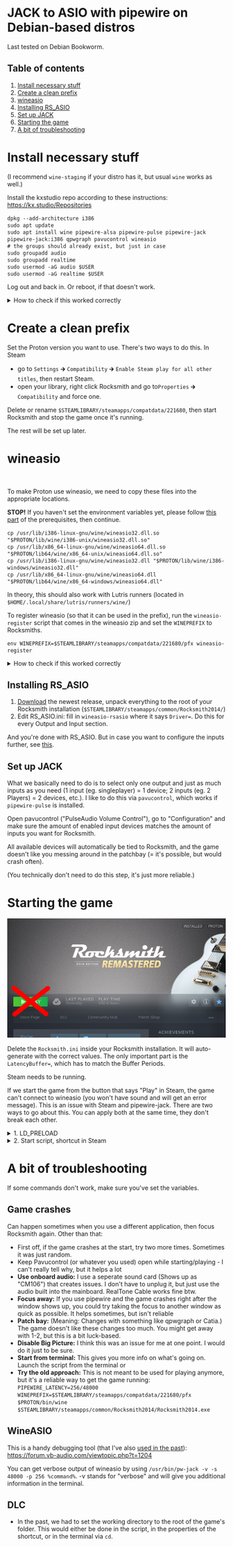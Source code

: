 # JACK to ASIO with pipewire on Debian-based distros

Last tested on Debian Bookworm.

## Table of contents

1. [Install necessary stuff](#install-necessary-stuff)
1. [Create a clean prefix](#create-a-clean-prefix)
1. [wineasio](#wineasio)
1. [Installing RS_ASIO](#installing-rs_asio)
1. [Set up JACK](#set-up-jack)
1. [Starting the game](#starting-the-game)
1. [A bit of troubleshooting](#a-bit-of-troubleshooting)

# Install necessary stuff

(I recommend `wine-staging` if your distro has it, but usual `wine` works as well.)

Install the kxstudio repo according to these instructions: https://kx.studio/Repositories

```
dpkg --add-architecture i386
sudo apt update
sudo apt install wine pipewire-alsa pipewire-pulse pipewire-jack pipewire-jack:i386 qpwgraph pavucontrol wineasio
# the groups should already exist, but just in case
sudo groupadd audio
sudo groupadd realtime
sudo usermod -aG audio $USER
sudo usermod -aG realtime $USER
```

Log out and back in. Or reboot, if that doesn't work.

<details><summary> How to check if this worked correctly</summary>

> For the packages, you can do `apt list --installed package-name` (You can do multiple packages at once) Should output the names and versions without errors.
>
> For the groups, run `groups`. This will give you a list, which should contain "audio" and "realtime".
</details>

# Create a clean prefix

Set the Proton version you want to use. There's two ways to do this. In Steam

* go to `Settings` 🡲 `Compatibility` 🡲 `Enable Steam play for all other titles`, then restart Steam.
* open your library, right click Rocksmith and go to`Properties` 🡲 `Compatibility` and force one.

Delete or rename `$STEAMLIBRARY/steamapps/compatdata/221680`, then start Rocksmith and stop the game once it's running.

The rest will be set up later.

# wineasio



&nbsp;

To make Proton use wineasio, we need to copy these files into the appropriate locations.

**STOP!** If you haven't set the environment variables yet, please follow [this part](/README.md#common-paths) of the prerequisites, then continue.

```
cp /usr/lib/i386-linux-gnu/wine/wineasio32.dll.so "$PROTON/lib/wine/i386-unix/wineasio32.dll.so"
cp /usr/lib/x86_64-linux-gnu/wine/wineasio64.dll.so "$PROTON/lib64/wine/x86_64-unix/wineasio64.dll.so"
cp /usr/lib/i386-linux-gnu/wine/wineasio32.dll "$PROTON/lib/wine/i386-windows/wineasio32.dll"
cp /usr/lib/x86_64-linux-gnu/wine/wineasio64.dll "$PROTON/lib64/wine/x86_64-windows/wineasio64.dll"
```

In theory, this should also work with Lutris runners (located in `$HOME/.local/share/lutris/runners/wine/`)

To register wineasio (so that it can be used in the prefix), run the `wineasio-register` script that comes in the wineasio zip and set the `WINEPREFIX` to Rocksmiths.

```
env WINEPREFIX=$STEAMLIBRARY/steamapps/compatdata/221680/pfx wineasio-register
```

<details><summary> How to check if this worked correctly</summary>

> Download this: [VBAsioTest_1013.zip](https://download.vb-audio.com/Download_MT128/VBAsioTest_1013.zip)
>
> Extract it somewhere and run a command like this (replace the last path with the correct path that you chose):
>
> ```
> WINEPREFIX=$STEAMLIBRARY/steamapps/compatdata/221680/pfx $PROTON/bin/wine /path/to/VBASIOTest32.exe
> ```
> !! The command above currently might not work. You can try instead: `LD_PRELOAD=/usr/lib/i386-linux-gnu/pipewire-0.3/jack/libjack.so wine /path/to/VBASIOTest32.exe` !!
>
</details>

## Installing RS_ASIO

1. [Download](https://github.com/mdias/rs_asio/releases) the newest release, unpack everything to the root of your Rocksmith installation (`$STEAMLIBRARY/steamapps/common/Rocksmith2014/`)
1. Edit RS_ASIO.ini: fill in `wineasio-rsasio` where it says `Driver=`. Do this for every Output and Input section.

And you're done with RS_ASIO. But in case you want to configure the inputs further, see [this](/guides/setup-rs-asio.md).

## Set up JACK

What we basically need to do is to select only one output and just as much inputs as you need (1 input (eg. singleplayer) = 1 device; 2 inputs (eg. 2 Players) = 2 devices, etc.). I like to do this via `pavucontrol`, which works if `pipewire-pulse` is installed.

Open pavucontrol ("PulseAudio Volume Control"), go to "Configuration" and make sure the amount of enabled input devices matches the amount of inputs you want for Rocksmith.

All available devices will automatically be tied to Rocksmith, and the game doesn't like you messing around in the patchbay (= it's possible, but would crash often).

(You technically don't need to do this step, it's just more reliable.)

# Starting the game

![](/img/3-start-button.png)

Delete the `Rocksmith.ini` inside your Rocksmith installation. It will auto-generate with the correct values. The only important part is the `LatencyBuffer=`, which has to match the Buffer Periods.

Steam needs to be running.

If we start the game from the button that says "Play" in Steam, the game can't connect to wineasio (you won't have sound and will get an error message). This is an issue with Steam and pipewire-jack. There are two ways to go about this. You can apply both at the same time, they don't break each other.

<details><summary>1. LD_PRELOAD</summary>

* Advantages: Run from Steam directly
* Disadvantages: higher possibility of crashes, steps you might need to do every game-boot.

Add these launch options to Rocksmith:
```
LD_PRELOAD=/usr/lib/i386-linux-gnu/pipewire-0.3/jack/libjack.so PIPEWIRE_LATENCY=256/48000 %command%
```

> This is currently a Debian-specific problem that currently only affects testing versions. If pipewire 1.2 gets pushed to stable and the problem persists, please tell me by opening an issue.
>
> Please download [this package](https://snapshot.debian.org/archive/debian/20240416T025914Z/pool/main/p/pipewire/pipewire-jack_1.0.5-1_i386.deb) (an older version of pipewire-jack) and extract libjack.so from `data.tar.gz/./usr/lib/i386-linux-gnu/pipewire-0.3/jack/libjack.so`. Preload that file instead.
>
> Instructions are from [#48](https://github.com/theNizo/linux_rocksmith/issues/48).
>
> You can otherwise create the start script and then run `LD_PRELOAD=/usr/lib/i386-linux-gnu/pipewire-0.3/jack/libjack.so ./rocksmith-launcher.sh`.

You can launch the game from Steam now. For the first few boot-ups, you have to remove window focus from Rocksmith (typically done with Alt+Tab) as soon as the window shows up. If it doesn't crash, continue with instructions.

Rocksmith might not have audio, however, if you don't get a message saying that there's no output device, RS_ASIO and JACK are working fine.

Open qpwgraph or a different JACK patchbay software of your choice. We want to connect microphones to the inputs of Rocksmith and two outputs to our actual output device. Rocksmith will sometimes crash when messing with the patchbay, so this is how you want to go about it:

1. Connect one device to Rocksmith
1. Window focus to Rocksmith
1. Go to step one, until you have connected everything

---

</details>

<details><summary>2. Start script, shortcut in Steam</summary>

* Advantage: Reliable one time setup
* Disadvantages: Another Steam game entry, or having to launch from terminal entirely

### Get the start script

Please select the Proton Version you use (Rocksmith has been working fine since Proton 8 btw):

* [Proton 9 or higher](/guides/start-script/proton-9.md) (newer versions)
* [Proton 8 or lower](/guides/start-script/proton-8.md) (slightly easier)

We can start the game via this script now: `PIPEWIRE_LATENCY="256/48000" $STEAMLIBRARY/steamapps/common/rocksmith-launcher.sh`

If you want the Steam overlay to work, you need to launch the script via Steam, see the next step.

### Making it nice via Steam entry (optional, but recommended)

With recent Proton versions can't start Rocksmith directly from the Steam Library. But we can use the Steam Library to start the script that starts the game in a way that Steam recognizes.

<details><summary>Fitting meme format</summary>

![](https://i.kym-cdn.com/photos/images/original/002/546/187/fb1.jpg)

</details>

Go into your Steam Library and select "Add a game" 🡲 "Add a Non-Steam Game" on the bottom left.

Make sure you can see all files. Select the script we generated just now and add it. This will create a shortcut to the script, which I will refer to as "shortcut" from here on. For Proton versions 8 or lower, right click on the shortcut and select "Properties". Add these launch Options: `PIPEWIRE_LATENCY="256/48000" %command%`

You can now start the game from Steam. Use the shortcut, it will launch the actual game.

<details><summary>If launching the script from Steam doesn't work</summary>

You can try and add it to Lutris, then add a Lutris shortcut by right-clicking and selecting "Create Steam shortcut".

This works because of how Lutris behaves when games are launched from Steam. All the Steam shortcut does is to notify Lutris to start a game. This is finished when Lutris received the message (= Steam sees it as "stopped"). Lutris then launches the game.

Important Settings:

* Runner: Linux
* Working Directory: The folder where your script is.
* Disable Lutris Runtime: true
* Environment Variables:
	* Name: PIPEWIRE_LATENCY
	* Value: 256/48000
</details>

### Beautification (even more optional, but recommended)

Leaving the shortcut just like that is not pretty, so we're going to change that.

You can give the games in your Steam Library a custom look. A good Website for resources is the [SteamGridDB](https://www.steamgriddb.com/).

You can take artwork from [Rocksmith](https://www.steamgriddb.com/game/1841), [Rocksmith 2014](https://www.steamgriddb.com/game/2295), [Rocksmith+](https://www.steamgriddb.com/game/5359161) or anything else you want. I would recommend something that makes the shortcut look different than the game.

**Name and icon:** Go into the shortcut's Properties. Right under the text "Shortcut" you can change the game's icon and name (both show up in the list on the left in desktop mode). I recommend something like "Rocksmith 2014 - Launcher".

**"Hero (banner/background)":** Located above the "Play" button in Steam. Right-click on it and choose "set custom background". You can theoretically set a logo too by right-clicking on the text, but I personally chose not to do that to clearly see which item is which.

**Grid (cover art):** For this it gets a bit harder. Go to `$HOME/.steam/steam/userdata/<number>/config/grid`. Since we added a hero, there should be a file that resembles it, so find it with an image viewer. It's called `<id>_hero.<file-ending>` we need the ID.
copy the cover art into this folder and name it `<id>p.<file-ending>`.

This is how the file structure looks on my system:

![](/img/grid-file.png)

Launch Big Picture Mode now and find the entry in your Library. It should now have artwork.

---

</details>

# A bit of troubleshooting

If some commands don't work, make sure you've set the variables.

## Game crashes

Can happen sometimes when you use a different application, then focus Rocksmith again. Other than that:

* First off, if the game crashes at the start, try two more times. Sometimes it was just random.
* Keep Pavucontrol (or whatever you used) open while starting/playing - I can't really tell why, but it helps a lot
* **Use onboard audio:** I use a seperate sound card (Shows up as "CM106") that creates issues. I don't have to unplug it, but just use the audio built into the mainboard. RealTone Cable works fine btw.
* **Focus away:** If you use pipewire and the game crashes right after the window shows up, you could try taking the focus to another window as quick as possible. It helps sometimes, but isn't reliable
* **Patch bay:** (Meaning: Changes with something like qpwgraph or Catia.) The game doesn't like these changes too much. You might get away with 1-2, but this is a bit luck-based.
* **Disable Big Picture:** I think this was an issue for me at one point. I would do it just to be sure.
* **Start from terminal:** This gives you more info on what's going on. Launch the script from the terminal or
* **Try the old approach:** This is not meant to be used for playing anymore, but it's a reliable way to get the game running: `PIPEWIRE_LATENCY=256/48000 WINEPREFIX=$STEAMLIBRARY/steamapps/compatdata/221680/pfx $PROTON/bin/wine $STEAMLIBRARY/steamapps/common/Rocksmith2014/Rocksmith2014.exe`

## WineASIO

This is a handy debugging tool (that I've also [used in the past](https://github.com/theNizo/linux_rocksmith/issues/22#issuecomment-1276457128)): https://forum.vb-audio.com/viewtopic.php?t=1204

You can get verbose output of wineasio by using `/usr/bin/pw-jack -v -s 48000 -p 256 %command%`. -v stands for "verbose" and will give you additional information in the terminal.

## DLC

* In the past, we had to set the working directory to the root of the game's folder. This would either be done in the script, in the properties of the shortcut, or in the terminal via `cd`.
